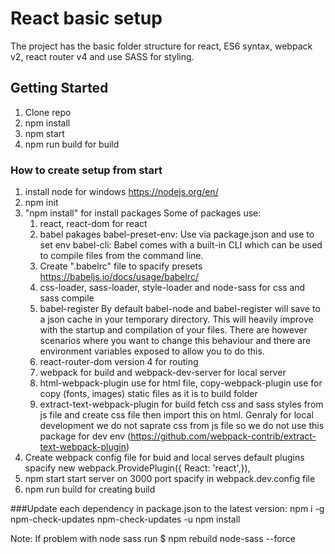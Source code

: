 # React basic setup

The project has the basic folder structure for react, ES6 syntax, webpack v2, react router v4 and use SASS for styling.

## Getting Started

1. Clone repo
2. npm install
3. npm start
4. npm run build for build

### How to create setup from start

1. install node for windows https://nodejs.org/en/
2. npm init
3. "npm install" for install packages
  Some of packages use:
    1. react, react-dom for react
    2. babel pakages
        babel-preset-env: Use via package.json and use to set env
        babel-cli: Babel comes with a built-in CLI which can be used to compile files from the command line.
    3. Create ".babelrc" file to spacify presets https://babeljs.io/docs/usage/babelrc/
    4. css-loader, sass-loader, style-loader and node-sass for css and sass compile
    5. babel-register By default babel-node and babel-register will save to a json cache in your temporary directory.
    This will heavily improve with the startup and compilation of your files. There are however scenarios where you want to change this behaviour and there are environment variables exposed to allow you to do this.
    6. react-router-dom version 4 for routing
    7. webpack for build and webpack-dev-server for local server
    8. html-webpack-plugin use for html file, copy-webpack-plugin use for copy (fonts, images) static files as it is to build folder
    9. extract-text-webpack-plugin for build fetch css and sass styles from js file and create css file then import this on html. Genraly for local development we do not saprate css from js file so we do not use this package for dev env
    (https://github.com/webpack-contrib/extract-text-webpack-plugin)
4. Create webpack config file for buid and local serves
    default plugins spacify new webpack.ProvidePlugin({ React: 'react',}),
5. npm start start server on 3000 port spacify in webpack.dev.config file
6. npm run build for creating build

###Update each dependency in package.json to the latest version:
npm i -g npm-check-updates
npm-check-updates -u
npm install

Note: If problem with node sass run
$ npm rebuild node-sass --force
